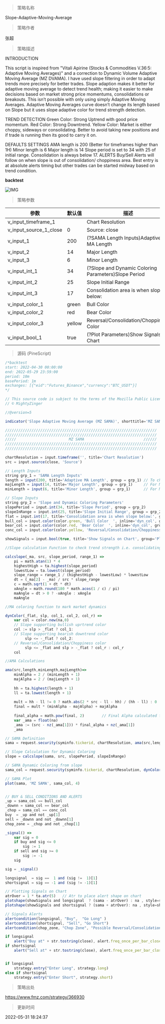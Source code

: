 
> 策略名称

Slope-Adaptive-Moving-Average

> 策略作者

张超

> 策略描述

INTRODUCTION

This script is inspired from "Vitali Apirine (Stocks & Commodities V.36:5: Adaptive Moving Averages)" and a correction to Dynamic Volume Adaptive Moving Average (MZ DVAMA). I have used slope filtering in order to adapt trends more precisely for better trades.
Slope adaption makes it better for adaptive moving average to detect trend health; making it easier to make decisions based on market strong price momentums, consolidations or breakouts. This isn’t possible with only using simply Adaptive Moving Averages.
Adaptive Moving Averages curve doesn’t change its length based on Slope but it uses slope adaptive color for trend strength detection.

TREND DETECTION
Green Color:
Strong Uptrend with good price momentum.
Red Color:
Strong Downtrend.
Yellow Color:
Market is either choppy, sideways or consolidating. Better to avoid taking new positions and if trade is running then its good to carry it on.

DEFAULTS SETTINGS
AMA length is 200 (Better for timeframes higher than 1H)
Minor length is 6
Major length is 14
Slope period is set to 34 with 25 of initial range. Consolidation is always below 17.
ALERTS
Buy/Sell Alerts will follow on when slope is out of consolidation/ choppiness area. Best entry is at absolute alerts timing but other trades can be started midway based on trend condition.

**backtest**

 ![IMG](https://www.fmz.com/upload/asset/ca6b92cf316e03cc37.png) 

> 策略参数



|参数|默认值|描述|
|----|----|----|
|v_input_timeframe_1||Chart Resolution|
|v_input_source_1_close|0|Source: close|high|low|open|hl2|hlc3|hlcc4|ohlc4|
|v_input_1|200|(?SAMA Length Inputs)Adaptive MA Length|
|v_input_2|14|Major Length|
|v_input_3|6|Minor Length|
|v_input_int_1|34|(?Slope and Dynamic Coloring Parameters)Slope Period|
|v_input_int_2|25|Slope Initial Range|
|v_input_int_3|17|Consolidation area is when slope below:|
|v_input_color_1|green|Bull Color  |
|v_input_color_2|red|Bear Color  |
|v_input_color_3|yellow|Reversal/Consolidation/Choppiness Color  |
|v_input_bool_1|true|(?Plot Parameters)Show Signals on Chart|


> 源码 (PineScript)

``` javascript
/*backtest
start: 2022-04-30 00:00:00
end: 2022-05-29 23:59:00
period: 10m
basePeriod: 1m
exchanges: [{"eid":"Futures_Binance","currency":"BTC_USDT"}]
*/

// This source code is subject to the terms of the Mozilla Public License 2.0 at https://mozilla.org/MPL/2.0/
// © MightyZinger

//@version=5

indicator('Slope Adaptive Moving Average (MZ SAMA)', shorttitle='MZ SAMA', overlay=true)

/////////////////////////////////////////////////////////////////////
/////////////////////////////////////////////////////////////////////
/////                        MZ SAMA                           //////
/////////////////////////////////////////////////////////////////////
/////////////////////////////////////////////////////////////////////

chartResolution = input.timeframe('', title='Chart Resolution')
src = input.source(close, 'Source')

// Length Inputs
string grp_1 = 'SAMA Length Inputs'
length = input(200, title='Adaptive MA Length', group = grp_1) // To check for Highest and Lowest value within provided period
majLength = input(14, title='Major Length', group = grp_1)     // For Major alpha calculations to detect recent price changes
minLength = input(6, title='Minor Length', group = grp_1)      // For Minor alpha calculations to detect recent price changes

// Slope Inputs
string grp_2 = 'Slope and Dynamic Coloring Parameters'
slopePeriod = input.int(34, title='Slope Period', group = grp_2)
slopeInRange = input.int(25, title='Slope Initial Range', group = grp_2)
flat = input.int(17, title='Consolidation area is when slope below:', group = grp_2)
bull_col = input.color(color.green, 'Bull Color  ', inline='dyn_col', group = grp_2)
bear_col = input.color(color.red, 'Bear Color  ', inline='dyn_col', group = grp_2)
conc_col = input.color(color.yellow, 'Reversal/Consolidation/Choppiness Color  ', inline='dyn_col', group = grp_2)

showSignals = input.bool(true, title='Show Signals on Chart', group='Plot Parameters')

//Slope calculation Function to check trend strength i.e. consolidating, choppy, or near reversal

calcslope(_ma, src, slope_period, range_1) =>
    pi = math.atan(1) * 4
    highestHigh = ta.highest(slope_period)
    lowestLow = ta.lowest(slope_period)
    slope_range = range_1 / (highestHigh - lowestLow) * lowestLow
    dt = (_ma[2] - _ma) / src * slope_range
    c = math.sqrt(1 + dt * dt)
    xAngle = math.round(180 * math.acos(1 / c) / pi)
    maAngle = dt > 0 ? -xAngle : xAngle
    maAngle

//MA coloring function to mark market dynamics 

dynColor(_flat, slp, col_1, col_2, col_r) =>
    var col = color.new(na,0)
    // Slope supporting bullish uprtrend color
    col := slp > _flat ? col_1:
    // Slope supporting bearish downtrend color
         slp <= -_flat ? col_2:
    // Reversal/Consolidation/Choppiness color
         slp <= _flat and slp > -_flat ? col_r : col_r   
    col

//AMA Calculations

ama(src,length,minLength,majLength)=>
    minAlpha = 2 / (minLength + 1)
    majAlpha = 2 / (majLength + 1)
    
    hh = ta.highest(length + 1)
    ll = ta.lowest(length + 1)
    
    mult = hh - ll != 0 ? math.abs(2 * src - ll - hh) / (hh - ll) : 0
    final = mult * (minAlpha - majAlpha) + majAlpha
    
    final_alpha = math.pow(final, 2) 		// Final Alpha calculated from Minor and Major length along with considering Multiplication factor calculated using Highest / Lowest value within provided AMA overall length
    var _ama = float(na)
    _ama := (src - nz(_ama[1])) * final_alpha + nz(_ama[1]) 
    _ama

// SAMA Definition
sama = request.security(syminfo.tickerid, chartResolution, ama(src,length,minLength,majLength))

// Slope Calculation for Dynamic Coloring
slope = calcslope(sama, src, slopePeriod, slopeInRange)  

// SAMA Dynamic Coloring from slope
sama_col = request.security(syminfo.tickerid, chartResolution, dynColor(flat, slope, bull_col, bear_col, conc_col))

// SAMA Plot
plot(sama, 'MZ SAMA', sama_col, 4)


// BUY & SELL CONDITIONS AND ALERTS
_up = sama_col == bull_col
_downn = sama_col == bear_col 
_chop = sama_col == conc_col
buy  = _up and not _up[1] 
sell = _downn and not _downn[1]
chop_zone = _chop and not _chop[1]

_signal() =>
    var sig = 0
    if buy and sig <= 0
        sig := 1
    if sell and sig >= 0
        sig := -1
    sig    

sig = _signal()

longsignal  = sig ==  1 and (sig !=  1)[1]
shortsignal = sig == -1 and (sig != -1)[1]

// Plotting Signals on Chart
atrOver = 1 * ta.atr(5)   // Atr to place alert shape on chart
plotshape(showSignals and longsignal  ? (sama - atrOver) : na , style=shape.triangleup, color=color.new(color.green, 30), location=location.absolute, text='Buy', size=size.small)
plotshape(showSignals and shortsignal ? (sama + atrOver): na , style=shape.triangledown, color=color.new(color.red, 30), location=location.absolute, text='Sell', size=size.small)

// Signals Alerts
alertcondition(longsignal, "Buy",  "Go Long" )
alertcondition(shortsignal, "Sell", "Go Short")
alertcondition(chop_zone, "Chop Zone", "Possible Reversal/Consolidation/Choppiness")

if longsignal 
    alert("Buy at" + str.tostring(close), alert.freq_once_per_bar_close)
if shortsignal
    alert("Sell at" + str.tostring(close), alert.freq_once_per_bar_close)


if longsignal
    strategy.entry("Enter Long", strategy.long)
else if shortsignal
    strategy.entry("Enter Short", strategy.short)
```

> 策略出处

https://www.fmz.com/strategy/366930

> 更新时间

2022-05-31 18:24:37
